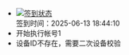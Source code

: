 - [![签到状态](https://github.com/womade/Cloud189-Actions/actions/workflows/main.yml/badge.svg?branch=main)](https://github.com/womade/Cloud189-Actions/actions/workflows/main.yml) <br> 签到时间：2025-06-13 18:44:10
- 开始执行帐号1
- 设备ID不存在，需要二次设备校验
